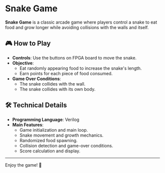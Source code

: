 # Snake Game

**Snake Game** is a classic arcade game where players control a snake to eat food and grow longer while avoiding collisions with the walls and itself.

## 🎮 How to Play

- **Controls**: Use the buttons on FPGA board to move the snake.
- **Objective**: 
  - Eat randomly appearing food to increase the snake's length.
  - Earn points for each piece of food consumed.
- **Game Over Conditions**:
  - The snake collides with the wall.
  - The snake collides with its own body.

## 🛠 Technical Details

- **Programming Language**: Verilog
- **Main Features**:
  - Game initialization and main loop.
  - Snake movement and growth mechanics.
  - Randomized food spawning.
  - Collision detection and game-over conditions.
  - Score calculation and display.

---

Enjoy the game! 🐍
